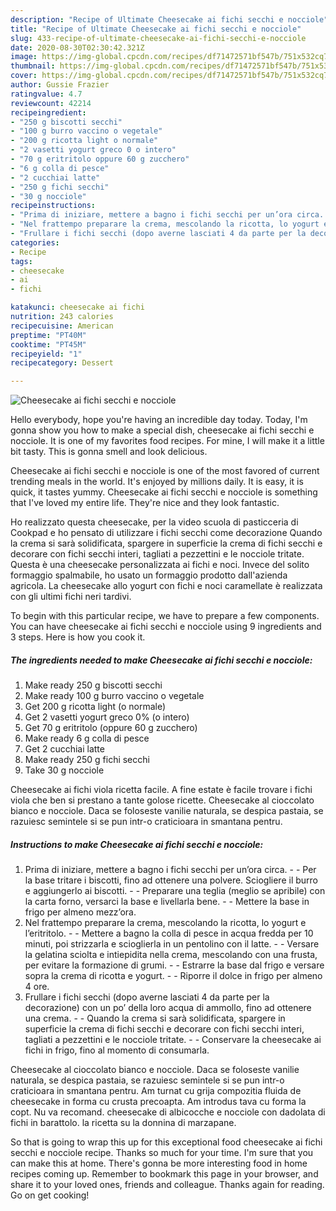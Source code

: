 ```yaml
---
description: "Recipe of Ultimate Cheesecake ai fichi secchi e nocciole"
title: "Recipe of Ultimate Cheesecake ai fichi secchi e nocciole"
slug: 433-recipe-of-ultimate-cheesecake-ai-fichi-secchi-e-nocciole
date: 2020-08-30T02:30:42.321Z
image: https://img-global.cpcdn.com/recipes/df71472571bf547b/751x532cq70/cheesecake-ai-fichi-secchi-e-nocciole-recipe-main-photo.jpg
thumbnail: https://img-global.cpcdn.com/recipes/df71472571bf547b/751x532cq70/cheesecake-ai-fichi-secchi-e-nocciole-recipe-main-photo.jpg
cover: https://img-global.cpcdn.com/recipes/df71472571bf547b/751x532cq70/cheesecake-ai-fichi-secchi-e-nocciole-recipe-main-photo.jpg
author: Gussie Frazier
ratingvalue: 4.7
reviewcount: 42214
recipeingredient:
- "250 g biscotti secchi"
- "100 g burro vaccino o vegetale"
- "200 g ricotta light o normale"
- "2 vasetti yogurt greco 0 o intero"
- "70 g eritritolo oppure 60 g zucchero"
- "6 g colla di pesce"
- "2 cucchiai latte"
- "250 g fichi secchi"
- "30 g nocciole"
recipeinstructions:
- "Prima di iniziare, mettere a bagno i fichi secchi per un’ora circa.  Per la base tritare i biscotti, fino ad ottenere una polvere. Sciogliere il burro e aggiungerlo ai biscotti.  Preparare una teglia (meglio se apribile) con la carta forno, versarci la base e livellarla bene.  Mettere la base in frigo per almeno mezz’ora."
- "Nel frattempo preparare la crema, mescolando la ricotta, lo yogurt e l’eritritolo.  Mettere a bagno la colla di pesce in acqua fredda per 10 minuti, poi strizzarla e scioglierla in un pentolino con il latte.  Versare la gelatina sciolta e intiepidita nella crema, mescolando con una frusta, per evitare la formazione di grumi.  Estrarre la base dal frigo e versare sopra la crema di ricotta e yogurt.  Riporre il dolce in frigo per almeno 4 ore."
- "Frullare i fichi secchi (dopo averne lasciati 4 da parte per la decorazione) con un po’ della loro acqua di ammollo, fino ad ottenere una crema.  Quando la crema si sarà solidificata, spargere in superficie la crema di fichi secchi e decorare con fichi secchi interi, tagliati a pezzettini e le nocciole tritate.  Conservare la cheesecake ai fichi in frigo, fino al momento di consumarla."
categories:
- Recipe
tags:
- cheesecake
- ai
- fichi

katakunci: cheesecake ai fichi 
nutrition: 243 calories
recipecuisine: American
preptime: "PT40M"
cooktime: "PT45M"
recipeyield: "1"
recipecategory: Dessert

---
```



![Cheesecake ai fichi secchi e nocciole](https://img-global.cpcdn.com/recipes/df71472571bf547b/751x532cq70/cheesecake-ai-fichi-secchi-e-nocciole-recipe-main-photo.jpg)

Hello everybody, hope you're having an incredible day today. Today, I'm gonna show you how to make a special dish, cheesecake ai fichi secchi e nocciole. It is one of my favorites food recipes. For mine, I will make it a little bit tasty. This is gonna smell and look delicious.

Cheesecake ai fichi secchi e nocciole is one of the most favored of current trending meals in the world. It's enjoyed by millions daily. It is easy, it is quick, it tastes yummy. Cheesecake ai fichi secchi e nocciole is something that I've loved my entire life. They're nice and they look fantastic.

Ho realizzato questa cheesecake, per la video scuola di pasticceria di Cookpad e ho pensato di utilizzare i fichi secchi come decorazione Quando la crema si sarà solidificata, spargere in superficie la crema di fichi secchi e decorare con fichi secchi interi, tagliati a pezzettini e le nocciole tritate. Questa è una cheesecake personalizzata ai fichi e noci. Invece del solito formaggio spalmabile, ho usato un formaggio prodotto dall&#39;azienda agricola. La cheesecake allo yogurt con fichi e noci caramellate è realizzata con gli ultimi fichi neri tardivi.


To begin with this particular recipe, we have to prepare a few components. You can have cheesecake ai fichi secchi e nocciole using 9 ingredients and 3 steps. Here is how you cook it.

<!--inarticleads1-->

##### The ingredients needed to make Cheesecake ai fichi secchi e nocciole:

1. Make ready 250 g biscotti secchi
1. Make ready 100 g burro vaccino o vegetale
1. Get 200 g ricotta light (o normale)
1. Get 2 vasetti yogurt greco 0% (o intero)
1. Get 70 g eritritolo (oppure 60 g zucchero)
1. Make ready 6 g colla di pesce
1. Get 2 cucchiai latte
1. Make ready 250 g fichi secchi
1. Take 30 g nocciole


Cheesecake ai fichi viola ricetta facile. A fine estate è facile trovare i fichi viola che ben si prestano a tante golose ricette. Cheesecake al cioccolato bianco e nocciole. Daca se foloseste vanilie naturala, se despica pastaia, se razuiesc semintele si se pun intr-o craticioara in smantana pentru. 

<!--inarticleads2-->

##### Instructions to make Cheesecake ai fichi secchi e nocciole:

1. Prima di iniziare, mettere a bagno i fichi secchi per un’ora circa. -  - Per la base tritare i biscotti, fino ad ottenere una polvere. Sciogliere il burro e aggiungerlo ai biscotti. -  - Preparare una teglia (meglio se apribile) con la carta forno, versarci la base e livellarla bene. -  - Mettere la base in frigo per almeno mezz’ora.
1. Nel frattempo preparare la crema, mescolando la ricotta, lo yogurt e l’eritritolo. -  - Mettere a bagno la colla di pesce in acqua fredda per 10 minuti, poi strizzarla e scioglierla in un pentolino con il latte. -  - Versare la gelatina sciolta e intiepidita nella crema, mescolando con una frusta, per evitare la formazione di grumi. -  - Estrarre la base dal frigo e versare sopra la crema di ricotta e yogurt. -  - Riporre il dolce in frigo per almeno 4 ore.
1. Frullare i fichi secchi (dopo averne lasciati 4 da parte per la decorazione) con un po’ della loro acqua di ammollo, fino ad ottenere una crema. -  - Quando la crema si sarà solidificata, spargere in superficie la crema di fichi secchi e decorare con fichi secchi interi, tagliati a pezzettini e le nocciole tritate. -  - Conservare la cheesecake ai fichi in frigo, fino al momento di consumarla.


Cheesecake al cioccolato bianco e nocciole. Daca se foloseste vanilie naturala, se despica pastaia, se razuiesc semintele si se pun intr-o craticioara in smantana pentru. Am turnat cu grija compozitia fluida de cheesecake in forma cu crusta precoapta. Am introdus tava cu forma la copt. Nu va recomand. cheesecake di albicocche e nocciole con dadolata di fichi in barattolo. la ricetta su la donnina di marzapane. 

So that is going to wrap this up for this exceptional food cheesecake ai fichi secchi e nocciole recipe. Thanks so much for your time. I'm sure that you can make this at home. There's gonna be more interesting food in home recipes coming up. Remember to bookmark this page in your browser, and share it to your loved ones, friends and colleague. Thanks again for reading. Go on get cooking!
